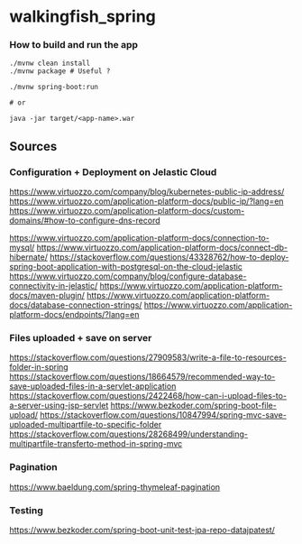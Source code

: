 # walkingfish_spring

### How to build and run the app

```
./mvnw clean install
./mvnw package # Useful ?

./mvnw spring-boot:run

# or

java -jar target/<app-name>.war
```

## Sources
### Configuration + Deployment on Jelastic Cloud

https://www.virtuozzo.com/company/blog/kubernetes-public-ip-address/
https://www.virtuozzo.com/application-platform-docs/public-ip/?lang=en
https://www.virtuozzo.com/application-platform-docs/custom-domains/#how-to-configure-dns-record

https://www.virtuozzo.com/application-platform-docs/connection-to-mysql/
https://www.virtuozzo.com/application-platform-docs/connect-db-hibernate/
https://stackoverflow.com/questions/43328762/how-to-deploy-spring-boot-application-with-postgresql-on-the-cloud-jelastic
https://www.virtuozzo.com/company/blog/configure-database-connectivity-in-jelastic/
https://www.virtuozzo.com/application-platform-docs/maven-plugin/
https://www.virtuozzo.com/application-platform-docs/database-connection-strings/
https://www.virtuozzo.com/application-platform-docs/endpoints/?lang=en

### Files uploaded + save on server
https://stackoverflow.com/questions/27909583/write-a-file-to-resources-folder-in-spring
https://stackoverflow.com/questions/18664579/recommended-way-to-save-uploaded-files-in-a-servlet-application
https://stackoverflow.com/questions/2422468/how-can-i-upload-files-to-a-server-using-jsp-servlet
https://www.bezkoder.com/spring-boot-file-upload/
https://stackoverflow.com/questions/10847994/spring-mvc-save-uploaded-multipartfile-to-specific-folder
https://stackoverflow.com/questions/28268499/understanding-multipartfile-transferto-method-in-spring-mvc

### Pagination
https://www.baeldung.com/spring-thymeleaf-pagination

### Testing
https://www.bezkoder.com/spring-boot-unit-test-jpa-repo-datajpatest/